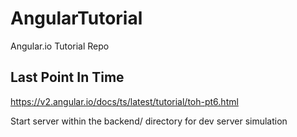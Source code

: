 # AngularTutorial

Angular.io Tutorial Repo

## Last Point In Time
https://v2.angular.io/docs/ts/latest/tutorial/toh-pt6.html

Start server within the backend/ directory for dev server simulation